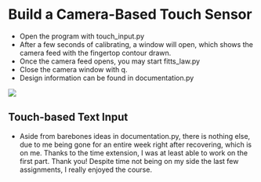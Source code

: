 # Build a Camera-Based Touch Sensor

- Open the program with touch_input.py
- After a few seconds of calibrating, a window will open, which shows the camera feed with the fingertop contour drawn.
- Once the camera feed opens, you may start fitts_law.py
- Close the camera window with q.
- Design information can be found in documentation.py

![](images/fitts_law.gif)

## Touch-based Text Input
- Aside from barebones ideas in documentation.py, there is nothing else, due to me being gone for an entire week right after recovering, which is on me. Thanks to the time extension, I was at least able to work on the first part. Thank you! Despite time not being on my side the last few assignments, I really enjoyed the course.
